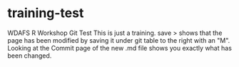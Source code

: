 # training-test
WDAFS R Workshop Git Test
This is just a training. save > shows that the page has been modified by saving it under git table to the right with an "M". 
Looking at the Commit page of the new .md file shows you exactly what has been changed. 